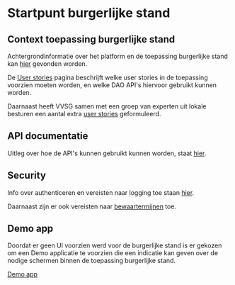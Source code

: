 # Startpunt burgerlijke stand

## Context toepassing burgerlijke stand
Achtergrondinformatie over het platform en de toepassing burgerlijke stand kan [hier](userstories/context.md) gevonden worden.

De [User stories](userstories/userstories.md) pagina beschrijft welke user stories in de toepassing voorzien moeten worden, en welke DAO API's hiervoor gebruikt kunnen worden. 

Daarnaast heeft VVSG samen met een groep van experten uit lokale besturen een aantal extra [user stories](userstories/userstories_extra.md) geformuleerd.

## API documentatie
Uitleg over hoe de API's kunnen gebruikt kunnen worden, staat [hier](api/README.md).

## Security
Info over authenticeren en vereisten naar logging toe staan [hier](../../algemeen/security/README.md).

Daarnaast zijn er ook vereisten naar [bewaartermijnen](../../algemeen/security/bewaartermijnen.md) toe.

## Demo app
Doordat er geen UI voorzien werd voor de burgerlijke stand is er gekozen om een Demo applicatie te voorzien die een indicatie kan geven over de 
nodige schermen binnen de toepassing burgerlijke stand. 

[Demo app](demo-app/README.md)
